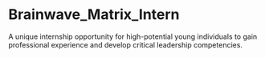 # Brainwave_Matrix_Intern
A unique internship opportunity for high-potential young individuals to gain professional experience and develop critical leadership competencies.
